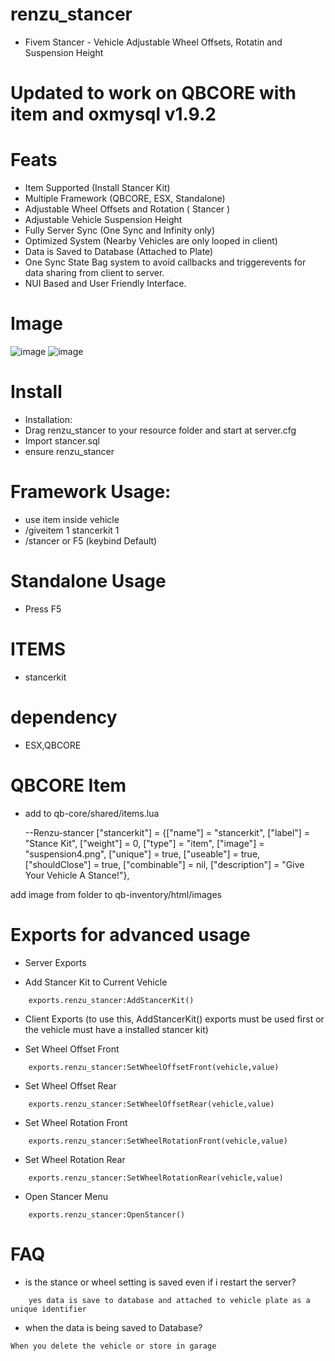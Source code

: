 # renzu_stancer
- Fivem Stancer - Vehicle Adjustable Wheel Offsets, Rotatin and Suspension Height

# Updated to work on QBCORE with item and oxmysql v1.9.2

# Feats
- Item Supported (Install Stancer Kit)
- Multiple Framework (QBCORE, ESX, Standalone)
- Adjustable Wheel Offsets and Rotation ( Stancer )
- Adjustable Vehicle Suspension Height
- Fully Server Sync (One Sync and Infinity only)
- Optimized System (Nearby Vehicles are only looped in client)
- Data is Saved to Database (Attached to Plate)
- One Sync State Bag system to avoid callbacks and triggerevents for data sharing from client to server.
- NUI Based and User Friendly Interface.

# Image
![image](https://user-images.githubusercontent.com/82306584/138594316-54f0b7ee-a20c-4d6e-9186-983409461ebb.png)
![image](https://user-images.githubusercontent.com/82306584/138594321-f4467b1f-19fd-4ce3-99a7-dc99243f7f3b.png)


# Install
- Installation:
- Drag renzu_stancer to your resource folder and start at server.cfg
- Import stancer.sql
- ensure renzu_stancer


# Framework Usage: 
- use item inside vehicle
- /giveitem 1 stancerkit 1
- /stancer or F5 (keybind Default)

# Standalone Usage
- Press F5


# ITEMS
- stancerkit

# dependency 
- ESX,QBCORE

# QBCORE Item

- add to qb-core/shared/items.lua

	--Renzu-stancer
	["stancerkit"] 				 = {["name"] = "stancerkit", 				["label"] = "Stance Kit", 		["weight"] = 0, 		["type"] = "item", 		["image"] = "suspension4.png", 				["unique"] = true, 		["useable"] = true, 	["shouldClose"] = true,   ["combinable"] = nil,   ["description"] = "Give Your Vehicle A Stance!"},

add image from folder to qb-inventory/html/images

# Exports for advanced usage

- Server Exports

- Add Stancer Kit to Current Vehicle
```
	exports.renzu_stancer:AddStancerKit()
```

- Client Exports 
(to use this, AddStancerKit() exports must be used first 
or the vehicle must have a installed stancer kit)

- Set Wheel Offset Front
```
	exports.renzu_stancer:SetWheelOffsetFront(vehicle,value)
```
- Set Wheel Offset Rear
```
	exports.renzu_stancer:SetWheelOffsetRear(vehicle,value)
```
- Set Wheel Rotation Front
```
	exports.renzu_stancer:SetWheelRotationFront(vehicle,value)
```
- Set Wheel Rotation Rear
```
	exports.renzu_stancer:SetWheelRotationRear(vehicle,value)
```
- Open Stancer Menu
```
	exports.renzu_stancer:OpenStancer()
```
# FAQ
- is the stance or wheel setting is saved even if i restart the server?
```
	yes data is save to database and attached to vehicle plate as a unique identifier
```

- when the data is being saved to Database?
```
When you delete the vehicle or store in garage
```
